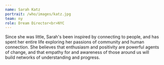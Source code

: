 ```yaml
---
name: Sarah Katz
portrait: /who/images/katz.jpg
team: ny
role: Dream Director<br>NYC
---
```


Since she was little, Sarah's been inspired by connecting to people, and has spent her entire life exploring her passions of community and human connection. She believes that enthusiasm and positivity are powerful agents of change, and that empathy for and awareness of those around us will build networks of understanding and progress.